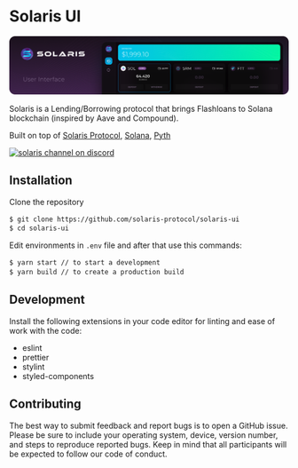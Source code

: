 # Solaris UI

<a href='http://solarisprotocol.com'><img src='https://raw.githubusercontent.com/solaris-protocol/solaris-ui/new/assets/UI.png' alt='Solaris UI' aria-label='solarisprotocol.com' /></a>

Solaris is a Lending/Borrowing protocol that brings Flashloans to Solana blockchain (inspired by Aave and Compound).

Built on top of [Solaris Protocol](https://github.com/solaris-protocol/solaris-protocol), [Solana](https://solana.com), [Pyth](https://pyth.network)

[![solaris channel on discord](https://img.shields.io/badge/discord-%23general%20%40%20solaris-78468c.svg?style=flat-square)](https://discord.gg/54mVmwsv)

## Installation

Clone the repository

```bash
$ git clone https://github.com/solaris-protocol/solaris-ui
$ cd solaris-ui
```

Edit environments in `.env` file and after that use this commands:

```bash
$ yarn start // to start a development
$ yarn build // to create a production build
```

## Development

Install the following extensions in your code editor for linting and ease of work with the code:

- eslint
- prettier
- stylint
- styled-components

## Contributing

The best way to submit feedback and report bugs is to open a GitHub issue. Please be sure to include your operating system, device, version number, and steps to reproduce reported bugs. Keep in mind that all participants will be expected to follow our code of conduct.
